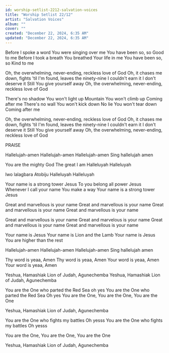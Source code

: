 ```yaml
---
id: worship-setlist-2212-salvation-voices
title: "Worship Setlist 22/12"
artist: "Salvation Voices"
album: ""
cover: ""
created: "December 22, 2024, 6:35 AM"
updated: "December 22, 2024, 6:35 AM"
---
```


Before I spoke a word
You were singing over me
You have been so, so
Good to me
Before I took a breath
You breathed Your life in me
You have been so, so
Kind to me

Oh, the overwhelming, never-ending, reckless love of God
Oh, it chases me down, fights 'til I'm found, leaves the ninety-nine
I couldn't earn it
I don't deserve it
Still You give yourself away
Oh, the overwhelming, never-ending, reckless love of God

There's no shadow You won't light up
Mountain You won't climb up
Coming after me
There's no wall You won't kick down
No lie You won't tear down
Coming after me

Oh, the overwhelming, never-ending, reckless love of God
Oh, it chases me down, fights 'til I'm found, leaves the ninety-nine
I couldn't earn it
I don't deserve it
Still You give yourself away
Oh, the overwhelming, never-ending, reckless love of God


PRAISE

Hallelujah-amen
Hallelujah-amen
Hallelujah-amen
Sing hallelujah amen

You are the mighty God
The great I am
Halleluyah Halleluyah 

Iwo lalagbara 
Atobiju
Halleluyah Halleluyah

Your name is a strong tower Jesus
To you belong all power Jesus
Whenever I call your name
You make a way
Your name is a strong tower Jesus

Great and marvellous is your name
Great and marvellous is your name
Great and marvellous is your name
Great and marvellous is your name

Great and marvellous is your name
Great and marvelous is your name
Great and marvellous is your name
Great and marvellous is your name

Your name is Jesus
Your name is Lion and the Lamb
Your name is Jesus
You are higher than the rest

Hallelujah-amen
Hallelujah-amen
Hallelujah-amen
Sing hallelujah amen

Thy word is yeaa, Amen
Thy word is yeaa, Amen
Your word is yeaa, Amen
Your word is yeaa, Amen

Yeshua, Hamashiak
Lion of Judah, Agunechemba
Yeshua, Hamashiak
Lion of Judah, Agunechemba

You are the One who parted the Red Sea
oh yes
You are the One who parted the Red Sea
Oh yes
You are the One, 
You are the One, 
You are the One

Yeshua, Hamashiak
Lion of Judah, Agunechemba

You are the One who fights my battles 
Oh yesss
You are the One who fights my battles 
Oh yesss

You are the One, 
You are the One, 
You are the One

Yeshua, Hamashiak
Lion of Judah, Agunechemba